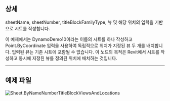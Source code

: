 ## 상세
sheetName, sheetNumber, titleBlockFamilyType, 뷰 및 해당 위치의 입력을 기반으로 시트를 작성합니다.

이 예제에서는 DynamoDemo10이라는 이름의 시트를 하나 작성하고 Point.ByCoordinate 입력을 사용하여 독립적으로 위치가 지정된 뷰 두 개를 배치합니다. 입력된 뷰는 기존 시트에 포함될 수 없습니다. 이 노드의 목적은 Revit에서 시트를 작성하고 동시에 지정된 뷰를 정의된 위치에 배치하는 것입니다.

___
## 예제 파일

![Sheet.ByNameNumberTitleBlockViewsAndLocations](./Revit.Elements.Views.Sheet.ByNameNumberTitleBlockViewsAndLocations_img.jpg)
